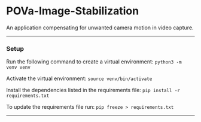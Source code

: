 # POVa-Image-Stabilization
An application compensating for unwanted camera motion in video capture.

---

### Setup
Run the following command to create a virtual environment:
`python3 -m venv venv`

Activate the virtual environment:
`source venv/bin/activate`

Install the dependencies listed in the requirements file:
`pip install -r requirements.txt`

To update the requirements file run:
`pip freeze > requirements.txt`

---

